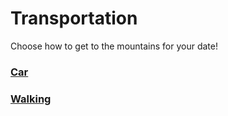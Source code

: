 # Transportation
Choose how to get to the mountains for your date!

### [Car](../mountatains/car.md)
### [Walking](../mountatains/walking.md)
